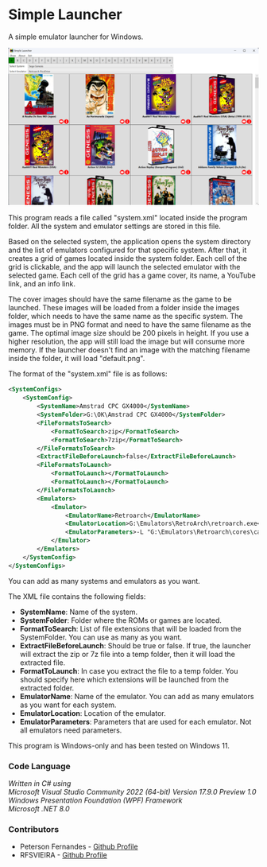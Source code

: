 # Simple Launcher

A simple emulator launcher for Windows.

![Screenshot](screenshot.png)

This program reads a file called "system.xml" located inside the program folder. All the system and emulator settings are stored in this file.

Based on the selected system, the application opens the system directory and the list of emulators configured for that specific system. After that, it creates a grid of games located inside the system folder. Each cell of the grid is clickable, and the app will launch the selected emulator with the selected game. Each cell of the grid has a game cover, its name, a YouTube link, and an info link.

The cover images should have the same filename as the game to be launched. These images will be loaded from a folder inside the images folder, which needs to have the same name as the specific system. The images must be in PNG format and need to have the same filename as the game. The optimal image size should be 200 pixels in height. If you use a higher resolution, the app will still load the image but will consume more memory. If the launcher doesn't find an image with the matching filename inside the folder, it will load "default.png".

The format of the "system.xml" file is as follows:

```xml
<SystemConfigs>
    <SystemConfig>
        <SystemName>Amstrad CPC GX4000</SystemName>
        <SystemFolder>G:\OK\Amstrad CPC GX4000</SystemFolder>
        <FileFormatsToSearch>
            <FormatToSearch>zip</FormatToSearch>
            <FormatToSearch>7zip</FormatToSearch>
        </FileFormatsToSearch>
        <ExtractFileBeforeLaunch>false</ExtractFileBeforeLaunch>
        <FileFormatsToLaunch>
            <FormatToLaunch></FormatToLaunch>
            <FormatToLaunch></FormatToLaunch>
        </FileFormatsToLaunch>
        <Emulators>
            <Emulator>
                <EmulatorName>Retroarch</EmulatorName>
                <EmulatorLocation>G:\Emulators\RetroArch\retroarch.exe</EmulatorLocation>
                <EmulatorParameters>-L "G:\Emulators\Retroarch\cores\cap32_libretro.dll" -c "G:\Emulators\Retroarch\Config.cfg" -f</EmulatorParameters>
            </Emulator>
        </Emulators>
    </SystemConfig>
</SystemConfigs>
```

You can add as many systems and emulators as you want.

The XML file contains the following fields:

- **SystemName**: Name of the system.
- **SystemFolder**: Folder where the ROMs or games are located.
- **FormatToSearch**: List of file extensions that will be loaded from the SystemFolder. You can use as many as you want.
- **ExtractFileBeforeLaunch**: Should be true or false. If true, the launcher will extract the zip or 7z file into a temp folder, then it will load the extracted file.
- **FormatToLaunch**: In case you extract the file to a temp folder. You should specify here which extensions will be launched from the extracted folder.
- **EmulatorName**: Name of the emulator. You can add as many emulators as you want for each system.
- **EmulatorLocation**: Location of the emulator.
- **EmulatorParameters**: Parameters that are used for each emulator. Not all emulators need parameters.

This program is Windows-only and has been tested on Windows 11.

### Code Language
*Written in C# using<br>
Microsoft Visual Studio Community 2022 (64-bit) Version 17.9.0 Preview 1.0<br>
Windows Presentation Foundation (WPF) Framework<br>
Microsoft .NET 8.0*

### Contributors
- Peterson Fernandes - [Github Profile](https://github.com/drpetersonfernandes)
- RFSVIEIRA - [Github Profile](https://github.com/RFSVIEIRA)
